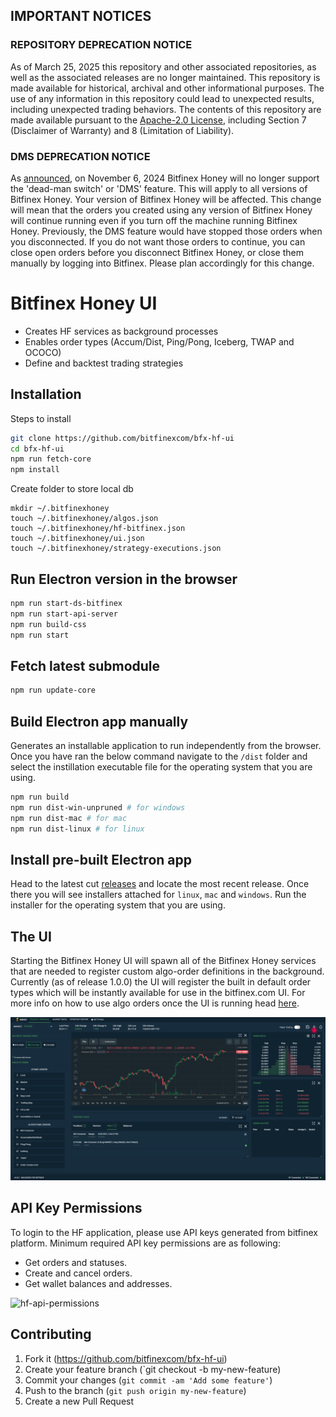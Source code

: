 ## IMPORTANT NOTICES

### REPOSITORY DEPRECATION NOTICE
As of March 25, 2025 this repository and other associated repositories, as well as the associated releases are no longer maintained. This repository is made available for historical, archival and other informational purposes. The use of any information in this repository could lead to unexpected results, including unexpected trading behaviors. The contents of this repository are made available pursuant to the [Apache-2.0 License](https://github.com/bitfinexcom/bfx-hf-ui/blob/master/LICENSE), including Section 7 (Disclaimer of Warranty) and 8 (Limitation of Liability).

### DMS DEPRECATION NOTICE
As [announced](https://www.bitfinex.com/posts/1072/), on November 6, 2024 Bitfinex Honey will no longer support the 'dead-man switch' or 'DMS' feature. This will apply to all versions of Bitfinex Honey. Your version of Bitfinex Honey will be affected. 
This change will mean that the orders you created using any version of Bitfinex Honey will continue running even if you turn off the machine running Bitfinex Honey. Previously, the DMS feature would have stopped those orders when you disconnected. If you do not want those orders to continue, you can close open orders before you disconnect Bitfinex Honey, or close them manually by logging into Bitfinex. 
Please plan accordingly for this change.

# Bitfinex Honey UI

- Creates HF services as background processes
- Enables order types (Accum/Dist, Ping/Pong, Iceberg, TWAP and OCOCO)
- Define and backtest trading strategies

## Installation

Steps to install

```bash
git clone https://github.com/bitfinexcom/bfx-hf-ui
cd bfx-hf-ui
npm run fetch-core
npm install
```

Create folder to store local db

```
mkdir ~/.bitfinexhoney
touch ~/.bitfinexhoney/algos.json
touch ~/.bitfinexhoney/hf-bitfinex.json
touch ~/.bitfinexhoney/ui.json
touch ~/.bitfinexhoney/strategy-executions.json
```

## Run Electron version in the browser

```bash
npm run start-ds-bitfinex
npm run start-api-server
npm run build-css
npm run start
```

## Fetch latest submodule

```bash
npm run update-core
```

## Build Electron app manually

Generates an installable application to run independently from the browser. Once you have ran the below command navigate to the `/dist` folder and select the instillation executable file for the operating system that you are using.

```bash
npm run build
npm run dist-win-unpruned # for windows
npm run dist-mac # for mac
npm run dist-linux # for linux
```

## Install pre-built Electron app

Head to the latest cut [releases](https://github.com/bitfinexcom/bfx-hf-ui/releases) and locate the most recent release. Once there you will see installers attached for `linux`, `mac` and `windows`. Run the installer for the operating system that you are using.

## The UI

Starting the Bitfinex Honey UI will spawn all of the Bitfinex Honey services that are needed to register custom algo-order definitions in the background. Currently (as of release 1.0.0) the UI will register the built in default order types which will be instantly available for use in the bitfinex.com UI. For more info on how to use algo orders once the UI is running head [here](https://medium.com/bitfinex/announcing-the-honey-framework-algorithmic-orders-8065fb70c65c).

![Alt text](res/bfx-hf-ui.png "Title")

## API Key Permissions

To login to the HF application, please use API keys generated from bitfinex platform. Minimum required API key permissions are as following:

- Get orders and statuses.
- Create and cancel orders.
- Get wallet balances and addresses.

<img width="1151" alt="hf-api-permissions" src="https://user-images.githubusercontent.com/29878604/134357317-775d7805-5f52-4c85-bfc8-1d7de4e13536.png">

## Contributing

1. Fork it (https://github.com/bitfinexcom/bfx-hf-ui)
2. Create your feature branch (`git checkout -b my-new-feature)
3. Commit your changes (`git commit -am 'Add some feature'`)
4. Push to the branch (`git push origin my-new-feature`)
5. Create a new Pull Request
